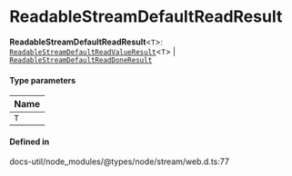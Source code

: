 # ReadableStreamDefaultReadResult

 **ReadableStreamDefaultReadResult**<`T`\>: [`ReadableStreamDefaultReadValueResult`](../interfaces/ReadableStreamDefaultReadValueResult.md)<`T`\> \| [`ReadableStreamDefaultReadDoneResult`](../interfaces/ReadableStreamDefaultReadDoneResult.md)

#### Type parameters

| Name |
| :------ |
| `T` | `object` |

#### Defined in

docs-util/node_modules/@types/node/stream/web.d.ts:77
